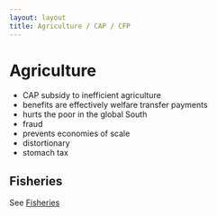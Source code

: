 ```yaml
---
layout: layout
title: Agriculture / CAP / CFP
---
```


Agriculture
===========

* CAP subsidy to inefficient agriculture
* benefits are effectively welfare transfer payments
* hurts the poor in the global South
* fraud
* prevents economies of scale
* distortionary
* stomach tax

Fisheries
---------

See [Fisheries](fisheries.html)
